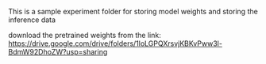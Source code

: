 This is a sample experiment folder for storing model weights and storing the inference data

download the pretrained weights from the link: https://drive.google.com/drive/folders/1loLGPQXrsvjKBKvPww3l-BdmW92DhoZW?usp=sharing 